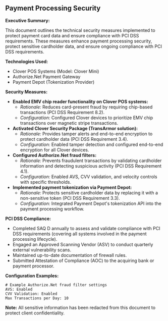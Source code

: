 ## Payment Processing Security

**Executive Summary:**

This document outlines the technical security measures implemented to protect payment card data and ensure compliance with PCI DSS requirements. These measures enhance payment processing security, protect sensitive cardholder data, and ensure ongoing compliance with PCI DSS requirements.

**Technologies Used:**

*   Clover POS Systems (Model: Clover Mini)
*   Authorize.Net Payment Gateway
*   Payment Depot (Tokenization Provider)

**Security Measures:**

*   **Enabled EMV chip reader functionality on Clover POS systems:**
    *   *Rationale:* Reduces card-present fraud by requiring chip-based transactions (PCI DSS Requirement 8.2).
    *   *Configuration:* Configured Clover devices to prioritize EMV chip transactions over magnetic stripe transactions.
*   **Activated Clover Security Package (TransArmor solution):**
    *   *Rationale:* Provides tamper alerts and end-to-end encryption to protect cardholder data (PCI DSS Requirement 3.4).
    *   *Configuration:* Enabled tamper detection and configured end-to-end encryption for all Clover devices.
*   **Configured Authorize.Net fraud filters:**
    *   *Rationale:* Prevents fraudulent transactions by validating cardholder information and detecting suspicious activity (PCI DSS Requirement 4.1).
    *   *Configuration:* Enabled AVS, CVV validation, and velocity controls with specific thresholds.
*   **Implemented payment tokenization via Payment Depot:**
    *   *Rationale:* Protects sensitive cardholder data by replacing it with a non-sensitive token (PCI DSS Requirement 3.3).
    *   *Configuration:* Integrated Payment Depot's tokenization API into the payment processing workflow.

**PCI DSS Compliance:**

*   Completed SAQ D annually to assess and validate compliance with PCI DSS requirements (covering all systems involved in the payment processing lifecycle).
*   Engaged an Approved Scanning Vendor (ASV) to conduct quarterly external vulnerability scans.
*   Maintained up-to-date documentation of firewall rules.
*   Submitted Attestation of Compliance (AOC) to the acquiring bank or payment processor.

**Configuration Examples:**

```
# Example Authorize.Net fraud filter settings
AVS: Enabled
CVV Validation: Enabled
Max Transactions per Day: 10
```

**Note:** All sensitive information has been redacted from this document to protect client confidentiality.